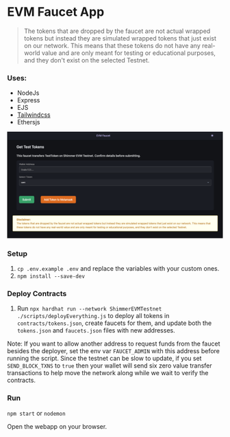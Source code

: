 # EVM Faucet App

> The tokens that are dropped by the faucet are not actual wrapped tokens but instead they are simulated wrapped tokens that just exist on our network. This means that these tokens do not have any real-world value and are only meant for testing or educational purposes, and they don't exist on the selected Testnet.

### Uses:
- NodeJs
- Express
- EJS
- [Tailwindcss](https://tailwindcss.com/docs/installation)
- Ethersjs

![Demo](./statics/img/demo.png)

### Setup

1. `cp .env.example .env` and replace the variables with your custom ones.
2. `npm install --save-dev`

### Deploy Contracts
1. Run `npx hardhat run --network ShimmerEVMTestnet ./scripts/deployEverything.js` to deploy all tokens in `contracts/tokens.json`, create faucets for them, and update both the `tokens.json` and `faucets.json` files with new addresses.

Note: If you want to allow another address to request funds from the faucet besides the deployer, set the env var `FAUCET_ADMIN` with this address before running the script.
Since the testnet can be slow to update, if you set `SEND_BLOCK_TXNS` to `true` then your wallet will send six zero value transfer transactions to help move the network along while we wait to verify the contracts.
### Run
`npm start` or `nodemon`

Open the webapp on your browser.
